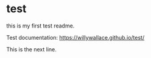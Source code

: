 # test

this is my first test readme.

Test documentation: https://willywallace.github.io/test/

This is the next line.
